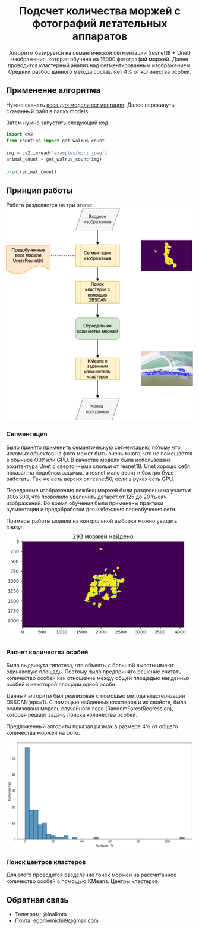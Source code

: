 <h1 style="text-align: center"> Подсчет количества моржей с фотографий летательных аппаратов </h1>

<p style="text-align: center">
Алгоритм базируется на семантической сегментации (resnet18 + Unet) изображения, которая обучена на 16000 фотографий моржей.
Далее проводится кластерный анализ над сегментированным изображением. Средний разбос данного метода составляет 4% от количества особей.
</p> 


## Применение алгоритма

Нужно скачать [веса для модели сегментации](). Далее перекинуть скачанный файл в папку models.

Затем нужно запустить следующий код
```python
import cv2
from counting import get_walrus_count

img = cv2.imread('examples/morz.jpeg')
animal_count = get_walrus_count(img)

print(animal_count)
```


## Принцип работы

Работа разделяется на три этапа:
<img src="./figures/pipeline.png">


### Сегментация

Было принято применить семантическую сегментацию, потому что искомых объектов на фото может быть
очень много, что не помещается в обычное ОЗУ или GPU.
В качестве модели была использована архитектура Unet с сверточными слоями от resnet18.
Unet хорошо себя показал на подобных задачах, а resnet мало весит и быстро будет работать. 
Так же есть версия от resnet50, если в руках есть GPU.

Переданные изображения лежбищ моржей были разделены на участки 300x300, что позволило увеличить
датасет от 125 до 20 тысяч изображений. Во время обучения были применены практики аугментации и
предобработки для избежания переобучения сети. 

Примеры работы модели на контрольной выборке можно увидеть снизу:
<img src="figures/segmentation-example.png">


### Расчет количества особей

Была выдвинута гипотеза, что объекты с большой высоты имеют одинаковую площадь. Поэтому было
предпринято решение считать количество особей как отношение между общей площадью найденных
особей к некоторой площади одной особи.

Данный алгоритм был реализован с помощью метода кластеризации DBSCAN(eps=1). С помощью найденных
кластеров и их свойств, была реализована модель случайного леса (RandomForestRegression), которая
решает задачу поиска количества особей.

Предложенный алгоритм показал размах в размере 4% от общего количества моржей на фото.

<img src="./figures/counter-graph.png">


### Поиск центров кластеров

Для этого проводится разделение точек моржей на рассчитанное количество особей с помощью KMeans.
Центры кластеров.


## Обратная связь

- Телеграм: @loalkota
- Почта: egorovmichil9@gmail.com
